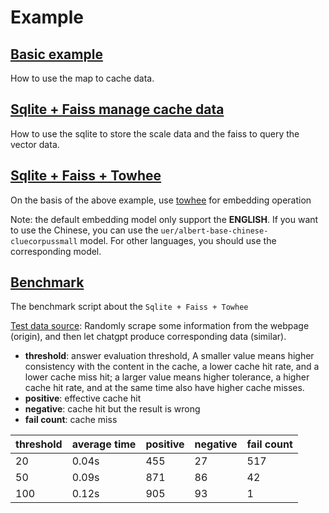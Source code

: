 # Example

## [Basic example](map/map_manager.py)

How to use the map to cache data.

## [Sqlite + Faiss manage cache data](sf_mock/sf_manager.py)

How to use the sqlite to store the scale data and the faiss to query the vector data.

## [Sqlite + Faiss + Towhee](sf_towhee/sf_manager.py)

On the basis of the above example, use [towhee](https://github.com/towhee-io/towhee) for embedding operation

Note: the default embedding model only support the **ENGLISH**. If you want to use the Chinese, you can use the `uer/albert-base-chinese-cluecorpussmall` model. For other languages, you should use the corresponding model.

## [Benchmark](benchmark/benchmark_sf_towhee.py)

The benchmark script about the `Sqlite + Faiss + Towhee`

[Test data source](benchmark/mock_data.json): Randomly scrape some information from the webpage (origin), and then let chatgpt produce corresponding data (similar).

- **threshold**: answer evaluation threshold, A smaller value means higher consistency with the content in the cache, a lower cache hit rate, and a lower cache miss hit; a larger value means higher tolerance, a higher cache hit rate, and at the same time also have higher cache misses.
- **positive**: effective cache hit
- **negative**: cache hit but the result is wrong
- **fail count**: cache miss



 | threshold | average time | positive | negative | fail count |
|-----------|--------------|----------|----------|------------|
| 20        | 0.04s        | 455      | 27       | 517        |
| 50        | 0.09s        | 871      | 86       | 42         |
| 100       | 0.12s        | 905      | 93       | 1          |